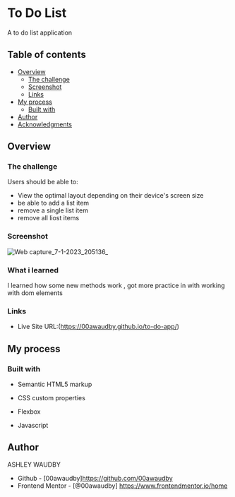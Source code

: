 # To Do List

A to do list application 

## Table of contents

- [Overview](#overview)
  - [The challenge](#the-challenge)
  - [Screenshot](#screenshot)
  - [Links](#links)
- [My process](#my-process)
  - [Built with](#built-with)
- [Author](#author)
- [Acknowledgments](#acknowledgments)


## Overview

### The challenge

Users should be able to:

- View the optimal layout depending on their device's screen size
- be able to add a list item
- remove a single list item
- remove all liost items


### Screenshot


![Web capture_7-1-2023_205136_](https://user-images.githubusercontent.com/84845712/211169868-972651fd-2a4e-45d6-8ef2-321a3b508b02.jpeg)


### What i learned

I learned how some new methods work , got more practice in with working with dom  elements


### Links


- Live Site URL:(https://00awaudby.github.io/to-do-app/)


## My process

### Built with

- Semantic HTML5 markup
  
- CSS custom properties

- Flexbox

- Javascript





## Author

ASHLEY WAUDBY
- Github - [00awaudby]https://github.com/00awaudby
- Frontend Mentor - [@00awaudby] https://www.frontendmentor.io/home




